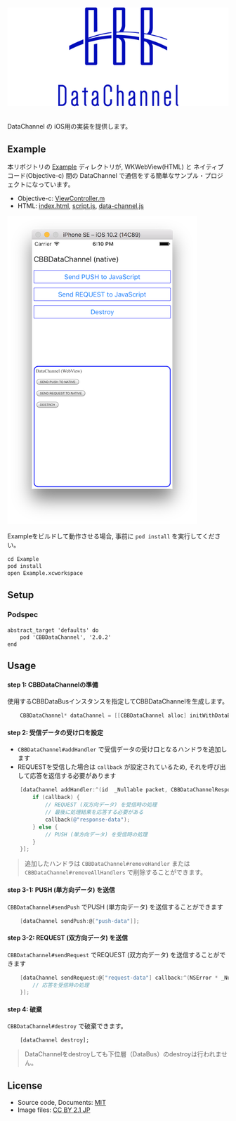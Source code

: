 # <p align="center"><img src="title.png"/></p>
DataChannel の iOS用の実装を提供します。

## Example 
本リポジトリの [Example](Example) ディレクトリが, WKWebView(HTML) と ネイティブコード(Objective-c) 間の DataChannel で通信をする簡単なサンプル・プロジェクトになっています。
- Objective-c: [ViewController.m](Example/Example/ViewController.m)
- HTML: [index.html](Example/www/index.html), [script.js](Example/www/script.js), [data-channel.js](Example/www/data-channel.js)

![screen-shot](Example/screen-shot.png)

Exampleをビルドして動作させる場合, 事前に `pod install` を実行してください。
```
cd Example
pod install
open Example.xcworkspace
```

## Setup 
### Podspec
```
abstract_target 'defaults' do
    pod 'CBBDataChannel', '2.0.2'
end
```

## Usage
#### step 1: CBBDataChannelの準備
使用するCBBDataBusインスタンスを指定してCBBDataChannelを生成します。

```objective-c
    CBBDataChannel* dataChannel = [[CBBDataChannel alloc] initWithDataBus:dataBus];
```

#### step 2: 受信データの受け口を設定
- `CBBDataChannel#addHandler` で受信データの受け口となるハンドラを追加します
- REQUESTを受信した場合は `callback` が設定されているため, それを呼び出して応答を返信する必要があります

```objective-c
    [dataChannel addHandler:^(id  _Nullable packet, CBBDataChannelResponseCallback  _Nullable callback) {
        if (callback) {
            // REQUEST (双方向データ) を受信時の処理
            // 最後に処理結果を応答する必要がある
            callback(@"response-data");
        } else {
            // PUSH (単方向データ) を受信時の処理
        }
    }];
```

> 追加したハンドラは `CBBDataChannel#removeHandler` または `CBBDataChannel#removeAllHandlers` で削除することができます。

#### step 3-1: PUSH (単方向データ) を送信
`CBBDataChannel#sendPush` でPUSH (単方向データ) を送信することができます

```objective-c
    [dataChannel sendPush:@["push-data"]];
```

#### step 3-2: REQUEST (双方向データ) を送信
`CBBDataChannel#sendRequest` でREQUEST (双方向データ) を送信することができます

```objective-c
    [dataChannel sendRequest:@["request-data"] callback:^(NSError * _Nullable error, id  _Nullable packet) {
        // 応答を受信時の処理
    }];
```

#### step 4: 破棄
`CBBDataChannel#destroy` で破棄できます。

```objectChannel
    [dataChannel destroy];
```

> DataChannelをdestroyしても下位層（DataBus）のdestroyは行われません。

## License
- Source code, Documents: [MIT](LICENSE)
- Image files: [CC BY 2.1 JP](https://creativecommons.org/licenses/by/2.1/jp/)
